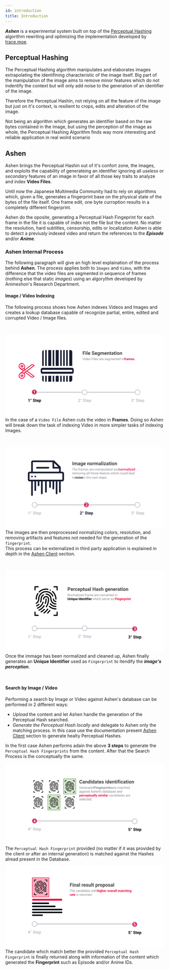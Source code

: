 ```yaml
---
id: introduction
title: Introduction
---
```


***Ashen*** is a experimental system built on top of the [Perceptual Hashing](https://en.wikipedia.org/wiki/Perceptual_hashing) algorithm rewriting and optimizing the implementation developed by [trace.moe](https://trace.moe/).

## Perceptual Hashing
The Perceptual Hashing algorithm manipulates and elaborates images extrapolating the identifining characteristic of the image itself. Big part of the manipulation of the image aims to remove minor features which do not indentify the context but will only add noise to the generation of an identifier of the image.

Therefore the Perceptual Hashin, not relying on all the feature of the image but just on it's context, is resilient to crops, edits and alteration of the image.

Not being an algorithm which generates an identifier based on the raw bytes contained in the image, but using the perception of the image as whole, the Perceptual Hashing Algorithm finds way more interesting and reliable application in real wolrd scenario

## Ashen
Ashen brings the Perceptual Hashin out of it's confort zone, the images, and exploits the capability of generateing an identifier ignoring all *useless* or *secondary* features of an image in favor of all those key traits to analyze and index **Video Files**.

Until now the Japanese Multimedia Community had to rely on algorithms which, given a file, generates a fingerprint base on the physical state of the bytes of the file itself. One frame edit, one byte curroption results in a completely different fingerprint.

Ashen do the oposite, generating a Perceptual Hash Fingeprint for each frame in the file it is capable of index not the file but the content.
No matter the resolution, hard subtitles, censorship, edits or localization Ashen is able to detect a previusly indexed video and return the references to the ***Episode*** and/or ***Anime***.

### Ashen Internal Process
The following paragraph will give an high level explaination of the process behind **Ashen**. The process applies both to `Images` and 	`Video`, with the difference that the video files are segmented in sequence of frames (nothing else that static *images*) using an algorythm developed by Animeshon's Research Department.

#### Image / Video Indexing
The following process shows how Ashen indexes Videos and Images and creates a lookup database capable of recognize partial, entire, edited and corrupted Video / Image files.

<br />

![Ashen Indexing Step 1](assets/ashen-index-1.svg)
In the case of a `Video File` Ashen cuts the video in **Frames**. Doing so Ashen will break down the task of indexing Video in more simpler tasks of indexing Images.

<br />

![Ashen Indexing Step 2](assets/ashen-index-2.svg)
The images are then preprocessed normalizing colors, resolution, and removing artifacts and features not needed for the generation of the `fingerprint`.   
This process can be externalized in third party application is explained in depth in the [Ashen Client](../ashenclient/ashenclient_theory#image-preprocessing) section.

<br />

![Ashen Indexing Step 3](assets/ashen-index-3.svg)
Once the immage has been normalized and cleaned up, Ashen finally generates an **Unique Identifier** used as `Fingerprint` to itendify the ***image's perception***.

<br />

#### Search by Image / Video
Performing a search by Image or Video against Ashen's database can be performed in 2 different ways:

* *Upload* the content and let Ashen handle the generation of the Perceptual Hash searched.
* *Generate the Perceptual Hash locally* and delegate to Ashen only the matching process. In this case use the documentation present [Ashen Client](../ashenclient/ashenclient_theory#image-preprocessing) section to generate healty Perceptual Hashes.

In the first case Ashen performs adain the above **3 steps** to generate the `Perceptual Hash Fingerprints` from the content.
After that the Search Process is the conceptually the same.

![Ashen Search Step 1](assets/ashen-search-1.svg)
The `Perceptual Hash Fingerprint` provided (no matter if it was provided by the client or after an internal generation) is matched against the Hashes alread present in the Database.

![Ashen Search Step 2](assets/ashen-search-2.svg)
The candidate which match better the provided `Perceptual Hash Fingerprint` is finally returned along with information of the content which generated the **Fingerprint** such as Episode and/or Anime IDs.